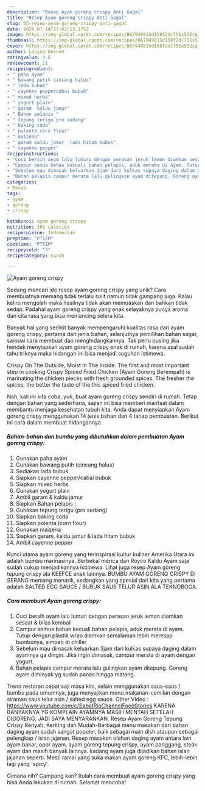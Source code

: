```yaml
---
description: "Resep Ayam goreng crispy Anti Gagal"
title: "Resep Ayam goreng crispy Anti Gagal"
slug: 55-resep-ayam-goreng-crispy-anti-gagal
date: 2020-07-14T17:03:13.175Z
image: https://img-global.cpcdn.com/recipes/867949815d158f2d/751x532cq70/ayam-goreng-crispy-foto-resep-utama.jpg
thumbnail: https://img-global.cpcdn.com/recipes/867949815d158f2d/751x532cq70/ayam-goreng-crispy-foto-resep-utama.jpg
cover: https://img-global.cpcdn.com/recipes/867949815d158f2d/751x532cq70/ayam-goreng-crispy-foto-resep-utama.jpg
author: Louisa Warren
ratingvalue: 3.8
reviewcount: 11
recipeingredient:
- " paha ayam"
- " bawang putih cincang halus"
- " lada bubuk"
- " cayenne peppercabai bubuk"
- " mixed herbs"
- " yogurt plain"
- " garam  kaldu jamur"
- " Bahan pelapis "
- " tepung terigu pro sedang"
- " baking soda"
- " polenta corn flour"
- " maizena"
- " garam kaldu jamur  lada hitam bubuk"
- " cayenne pepper"
recipeinstructions:
- "Cuci bersih ayam lalu lumuri dengan perasan jeruk lemon diamkan sesaat &amp; bilas kembali"
- "Campur semua bahan kecuali bahan pelapis, aduk merata di ayam. Tutup dengan plastik wrap diamkan semalaman lebih meresap bumbunya, simpan di chiller"
- "Sebelum mau dimasak keluarkan 3jam dari kulkas supaya daging dalam ayamnya ga dingin. Jika ingin dimasak, campur merata di ayam dengan yogurt."
- "Bahan pelapis campur merata lalu gulingkan ayam ditepung. Goreng ayam diminyak yg sudah panas hingga matang."
categories:
- Resep
tags:
- ayam
- goreng
- crispy

katakunci: ayam goreng crispy 
nutrition: 101 calories
recipecuisine: Indonesian
preptime: "PT17M"
cooktime: "PT51M"
recipeyield: "3"
recipecategory: Lunch

---
```



![Ayam goreng crispy](https://img-global.cpcdn.com/recipes/867949815d158f2d/751x532cq70/ayam-goreng-crispy-foto-resep-utama.jpg)

Sedang mencari ide resep ayam goreng crispy yang unik? Cara membuatnya memang tidak terlalu sulit namun tidak gampang juga. Kalau keliru mengolah maka hasilnya tidak akan memuaskan dan bahkan tidak sedap. Padahal ayam goreng crispy yang enak selayaknya punya aroma dan cita rasa yang bisa memancing selera kita.

Banyak hal yang sedikit banyak mempengaruhi kualitas rasa dari ayam goreng crispy, pertama dari jenis bahan, selanjutnya pemilihan bahan segar, sampai cara membuat dan menghidangkannya. Tak perlu pusing jika hendak menyiapkan ayam goreng crispy enak di rumah, karena asal sudah tahu triknya maka hidangan ini bisa menjadi suguhan istimewa.

Crispy On The Outside, Moist In The Inside. The first and most important step in cooking Crispy Spiced Fried Chicken (Ayam Goreng Berempah) is marinating the chicken pieces with fresh grounded spices. The fresher the spices, the better the taste of the this spiced fried chicken.


Nah, kali ini kita coba, yuk, buat ayam goreng crispy sendiri di rumah. Tetap dengan bahan yang sederhana, sajian ini bisa memberi manfaat dalam membantu menjaga kesehatan tubuh kita. Anda dapat menyiapkan Ayam goreng crispy menggunakan 14 jenis bahan dan 4 tahap pembuatan. Berikut ini cara dalam membuat hidangannya.

<!--inarticleads1-->

##### Bahan-bahan dan bumbu yang dibutuhkan dalam pembuatan Ayam goreng crispy:

1. Gunakan  paha ayam
1. Gunakan  bawang putih (cincang halus)
1. Sediakan  lada bubuk
1. Siapkan  cayenne pepper/cabai bubuk
1. Siapkan  mixed herbs
1. Gunakan  yogurt plain
1. Ambil  garam &amp; kaldu jamur
1. Siapkan  Bahan pelapis :
1. Gunakan  tepung terigu (pro sedang)
1. Siapkan  baking soda
1. Siapkan  polenta (corn flour)
1. Gunakan  maizena
1. Siapkan  garam, kaldu jamur &amp; lada hitam bubuk
1. Ambil  cayenne pepper


Kunci utama ayam goreng yang terinspirasi kultur kuliner Amerika Utara ini adalah bumbu marinasinya. Berbekal merica dan Royco Kaldu Ayam saja sudah cukup menjadikannya istimewa. Lihat juga resep Ayam goreng tepung crispy ala KEEFCE enak lainnya. BUMBU AYAM GORENG CRISPY DI SERANG memang menarik, sedangkan yang spesial dari kita yang pertama adalah SALTED EGG SAUCE / BUBUK SAUS TELUR ASIN ALA TEKNOBOGA. 

<!--inarticleads2-->

##### Cara membuat Ayam goreng crispy:

1. Cuci bersih ayam lalu lumuri dengan perasan jeruk lemon diamkan sesaat &amp; bilas kembali
1. Campur semua bahan kecuali bahan pelapis, aduk merata di ayam. Tutup dengan plastik wrap diamkan semalaman lebih meresap bumbunya, simpan di chiller
1. Sebelum mau dimasak keluarkan 3jam dari kulkas supaya daging dalam ayamnya ga dingin. Jika ingin dimasak, campur merata di ayam dengan yogurt.
1. Bahan pelapis campur merata lalu gulingkan ayam ditepung. Goreng ayam diminyak yg sudah panas hingga matang.


Trend restoran cepat saji masa kini, selain menggunakan saus-saus / bumbu pada umumnya, juga menyajikan menu makanan-cemilan dengan siraman saus telur asin / salted egg sauce. Other Video : https://www.youtube.com/c/SabatRioChannelFoodStories KARENA BANYAKNYA YG KOMPLAIN AYAMNYA MASIH MENTAH SETELAH DIGORENG, JADI SAYA MENYARANKAN. Resep Ayam Goreng Tepung Crispy Renyah, Keriting dan Mudah-Berbagai menu masakan dari bahan daging ayam sudah sangat populer, baik sebagai main dish ataupun sebagai pelengkap / isian jajanan. Resep masakan olahan daging ayam antara lain ayam bakar, opor ayam, ayam goreng tepung crispy, ayam panggang, steak ayam dan masih banyak lainnya. kadang ayam juga dijadikan bahan isian jajanan seperti. Mesti ramai yang suka makan ayam goreng KFC, lebih-lebih lagi yang &#39;spicy&#39;. 

Gimana nih? Gampang kan? Itulah cara membuat ayam goreng crispy yang bisa Anda lakukan di rumah. Selamat mencoba!

